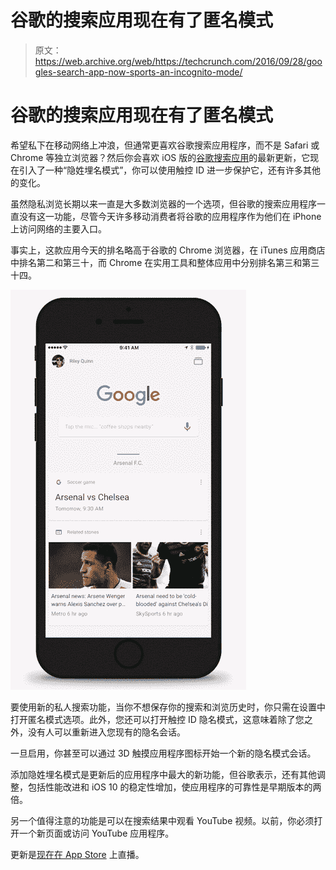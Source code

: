 # 谷歌的搜索应用现在有了匿名模式 

> 原文：<https://web.archive.org/web/https://techcrunch.com/2016/09/28/googles-search-app-now-sports-an-incognito-mode/>

# 谷歌的搜索应用现在有了匿名模式

希望私下在移动网络上冲浪，但通常更喜欢谷歌搜索应用程序，而不是 Safari 或 Chrome 等独立浏览器？然后你会喜欢 iOS 版的[谷歌搜索应用](https://web.archive.org/web/20221025222927/https://itunes.apple.com/us/app/google-app-search-made-just/id284815942?mt=8)的最新更新，它现在引入了一种“隐姓埋名模式”，你可以使用触控 ID 进一步保护它，还有许多其他的变化。

虽然隐私浏览长期以来一直是大多数浏览器的一个选项，但谷歌的搜索应用程序一直没有这一功能，尽管今天许多移动消费者将谷歌的应用程序作为他们在 iPhone 上访问网络的主要入口。

事实上，这款应用今天的排名略高于谷歌的 Chrome 浏览器，在 iTunes 应用商店中排名第二和第三十，而 Chrome 在实用工具和整体应用中分别排名第三和第三十四。

![devicetemplates](img/86e385acc7aa0d3ece2c18bb089a856b.png)

要使用新的私人搜索功能，当你不想保存你的搜索和浏览历史时，你只需在设置中打开匿名模式选项。此外，您还可以打开触控 ID 隐名模式，这意味着除了您之外，没有人可以重新进入您现有的隐名会话。

一旦启用，你甚至可以通过 3D 触摸应用程序图标开始一个新的隐名模式会话。

添加隐姓埋名模式是更新后的应用程序中最大的新功能，但谷歌表示，还有其他调整，包括性能改进和 iOS 10 的稳定性增加，使应用程序的可靠性是早期版本的两倍。

另一个值得注意的功能是可以在搜索结果中观看 YouTube 视频。以前，你必须打开一个新页面或访问 YouTube 应用程序。

更新是[现在在 App Store](https://web.archive.org/web/20221025222927/https://itunes.apple.com/us/app/google-app-search-made-just/id284815942?mt=8) 上直播。